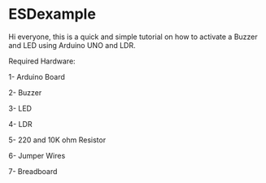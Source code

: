 # ESDexample
Hi everyone, this is a quick and simple tutorial on how to activate a Buzzer and LED using Arduino UNO and LDR.

Required Hardware:

1- Arduino Board

2- Buzzer

3- LED

4- LDR

5- 220 and 10K ohm Resistor

6- Jumper Wires

7- Breadboard
